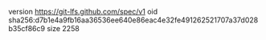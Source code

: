 version https://git-lfs.github.com/spec/v1
oid sha256:d7b1e4a9fb16aa36536ee640e86eac4e32fe491262521707a37d028b35cf86c9
size 2258
